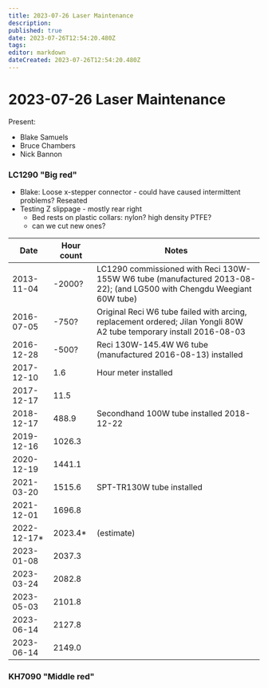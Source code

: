 ```yaml
---
title: 2023-07-26 Laser Maintenance
description: 
published: true
date: 2023-07-26T12:54:20.480Z
tags: 
editor: markdown
dateCreated: 2023-07-26T12:54:20.480Z
---
```


# 2023-07-26 Laser Maintenance

Present:
* Blake Samuels
* Bruce Chambers
* Nick Bannon

### LC1290 "Big red"
* Blake: Loose x-stepper connector - could have caused intermittent problems? Reseated
* Testing Z slippage - mostly rear right
  * Bed rests on plastic collars: nylon? high density PTFE?
  * can we cut new ones?

| Date       | Hour count | Notes |
|------------|------------|-----------------------------------------------------------------------------------------------------------------------|
| 2013-11-04 | -2000?     | LC1290 commissioned with Reci 130W-155W W6 tube (manufactured 2013-08-22); (and LG500 with Chengdu Weegiant 60W tube) |
| 2016-07-05 | -750?      | Original Reci W6 tube failed with arcing, replacement ordered; Jilan Yongli 80W A2 tube temporary install 2016-08-03  |
| 2016-12-28 | -500?      | Reci 130W-145.4W W6 tube (manufactured 2016-08-13) installed |
| 2017-12-10 | 1.6        | Hour meter installed |
| 2017-12-17 | 11.5       | |
| 2018-12-17 | 488.9      | Secondhand 100W tube installed 2018-12-22 |
| 2019-12-16 | 1026.3     | |
| 2020-12-19 | 1441.1     | |
| 2021-03-20 | 1515.6     | SPT-TR130W tube installed |
| 2021-12-01 | 1696.8     | |
| 2022-12-17* | 2023.4*   | (estimate) |
| 2023-01-08 | 2037.3     | |
| 2023-03-24 | 2082.8     | |
| 2023-05-03 | 2101.8     | |
| 2023-06-14 | 2127.8     | |
| 2023-06-14 | 2149.0     | |

### KH7090 "Middle red"